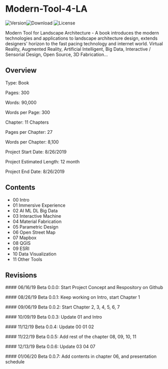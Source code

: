 # Modern-Tool-4-LA
![Version](https://img.shields.io/badge/beta-0.0.7-yellow)![Download](https://img.shields.io/badge/download-0-red)
![License](https://img.shields.io/badge/license-GNU%203.0-green)

Modern Tool for Landscape Architecture - A book introduces the modern technologies and applications to landscape architecture design, extends designers' horizon to the fast pacing technology and internet world. Virtual Reality, Augmented Reality, Artificial Intelligent, Big Data, Interactive / Sensorial Design, Open Source,  3D Fabrication... 



## Overview

Type: Book

Pages: 300

Words: 90,000

Words per Page: 300

Chapter: 11 Chapters

Pages per Chapter: 27

Words per Chapter: 8,100

Project Start Date: 8/26/2019

Project Estimated Length: 12 month

Project End Date: 8/26/2019



## Contents

- 00 Intro
- 01 Immersive Experience
- 02 AI ML DL Big Data
- 03 Interactive Machine
- 04 Material Fabrication
- 05 Parametric Design
- 06 Open Street Map
- 07 Mapbox
- 08 QGIS
- 09 ESRI
- 10 Data Visualization
- 11 Other Tools



## Revisions

\#### 06/16/19 Beta 0.0.0: Start Project Concept and Respository on Github

\#### 08/26/19 Beta 0.0.1: Keep working on Intro, start Chapter 1

\#### 09/06/19 Beta 0.0.2: Start Chapter 2, 3, 4, 5, 6, 7

\#### 10/09/19 Beta 0.0.3: Update 01 and Intro

\#### 11/12/19 Beta 0.0.4: Update 00 01 02

\#### 11/22/19 Beta 0.0.5: Add rest of the chapter 08, 09, 10, 11

\#### 12/13/19 Beta 0.0.6: Update 03 04 07

\#### 01/06/20 Beta 0.0.7: Add contents in chapter 06, and presentation schedule

